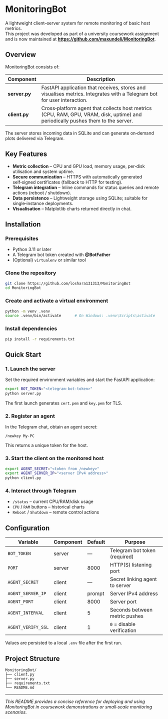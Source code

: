# MonitoringBot

A lightweight client–server system for remote monitoring of basic host metrics.  
This project was developed as part of a university coursework assignment and is now maintained at **<https://github.com/maxundeli/MonitoringBot>**.

## Overview
MonitoringBot consists of:

| Component | Description |
|-----------|-------------|
| **server.py** | FastAPI application that receives, stores and visualises metrics. Integrates with a Telegram bot for user interaction. |
| **client.py** | Cross‑platform agent that collects host metrics (CPU, RAM, GPU, VRAM, disk, uptime) and periodically pushes them to the server. |

The server stores incoming data in SQLite and can generate on‑demand plots delivered via Telegram.

## Key Features
* **Metric collection** – CPU and GPU load, memory usage, per‑disk utilisation and system uptime.
* **Secure communication** – HTTPS with automatically generated self‑signed certificates (fallback to HTTP for testing).
* **Telegram integration** – Inline commands for status queries and remote actions (reboot / shutdown).
* **Data persistence** – Lightweight storage using SQLite; suitable for single‑instance deployments.
* **Visualisation** – Matplotlib charts returned directly in chat.

## Installation

### Prerequisites
* Python 3.11 or later
* A Telegram bot token created with **@BotFather**
* (Optional) `virtualenv` or similar tool

### Clone the repository
```bash
git clone https://github.com/loshara131313/MonitoringBot
cd MonitoringBot
```

### Create and activate a virtual environment
```bash
python -m venv .venv
source .venv/bin/activate      # On Windows: .venv\Scripts\activate
```

### Install dependencies
```bash
pip install -r requirements.txt
```

## Quick Start

### 1. Launch the server
Set the required environment variables and start the FastAPI application:
```bash
export BOT_TOKEN="<telegram‑bot‑token>"
python server.py
```
The first launch generates `cert.pem` and `key.pem` for TLS.

### 2. Register an agent
In the Telegram chat, obtain an agent secret:
```
/newkey My‑PC
```
This returns a unique token for the host.

### 3. Start the client on the monitored host
```bash
export AGENT_SECRET="<token from /newkey>"
export AGENT_SERVER_IP="<server IPv4 address>"
python client.py
```

### 4. Interact through Telegram
* `/status` – current CPU/RAM/disk usage  
* `CPU` / `RAM` buttons – historical charts  
* `Reboot` / `Shutdown` – remote control actions

## Configuration

| Variable | Component | Default | Purpose |
|----------|-----------|---------|---------|
| `BOT_TOKEN` | server | — | Telegram bot token (required) |
| `PORT` | server | 8000 | HTTP(S) listening port |
| `AGENT_SECRET` | client | — | Secret linking agent to server |
| `AGENT_SERVER_IP` | client | prompt | Server IPv4 address |
| `AGENT_PORT` | client | 8000 | Server port |
| `AGENT_INTERVAL` | client | 5 | Seconds between metric pushes |
| `AGENT_VERIFY_SSL` | client | 1 | `0` = disable verification |

Values are persisted to a local `.env` file after the first run.

## Project Structure
```
MonitoringBot/
├── client.py
├── server.py
├── requirements.txt
└── README.md
```



---

*This README provides a concise reference for deploying and using MonitoringBot in coursework demonstrations or small‑scale monitoring scenarios.*
